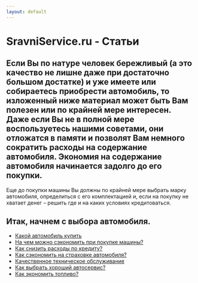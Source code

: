```yaml
---
layout: default
---
```



# SravniService.ru - Статьи 


Если Вы по натуре человек бережливый (а это качество не лишне даже при достаточно большом достатке) и уже имеете или собираетесь приобрести автомобиль, то изложенный ниже материал может быть Вам полезен или по крайней мере интересен. Даже если Вы не в полной мере воспользуетесь нашими советами, они отложатся в памяти и позволят Вам немного сократить расходы на содержание автомобиля.
Экономия на содержание автомобиля начинается задолго до его покупки.
---
Еще до покупки машины Вы должны по крайней мере выбрать марку автомобиля, определиться с его комплектацией и, если на покупку не хватает денег – решить где и на каких условиях кредитоваться.

## Итак, начнем с выбора автомобиля.

-  <a class="navbar-brand" href="{{site.baseurl}}/article/Kakoj_avtomobil_kupit">Какой автомобиль купить</a> 
-  <a class="navbar-brand" href="{{site.baseurl}}/article/Na_chem_mozhno_sjekonomit_pri_pokupke_mashiny">На чем можно сэкономить при покупке машины?</a>
-  <a class="navbar-brand" href="{{site.baseurl}}/article/Kak_snizit_rashody_po_kreditu">Как снизить расходы по кредиту?</a>
-  <a class="navbar-brand" href="{{site.baseurl}}/article/Kak_sjekonomit_na_strahovke_avtomobilja">Как сэкономить на страховке автомобиля?</a>
-  <a class="navbar-brand" href="{{site.baseurl}}/article/Кachestvennoe_tehnicheskoe_obsluzhivanie">Качественное техническое обслуживание</a>
-  <a class="navbar-brand" href="{{site.baseurl}}/article/Kak_vybrat_horoshij_avtoservis">Как выбрать хороший автосервис?</a>
-  <a class="navbar-brand" href="{{site.baseurl}}/article/Kak_jekonomit_toplivo">Как экономить топливо?</a>



